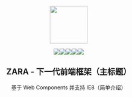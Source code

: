 <p align="center"><img width="100" src="https://user-gold-cdn.xitu.io...;h=400&f=png&s=3451"></p>
<p align="center"><img src="https://img.shields.io/circle...; alt="Build Status"><img src="https://img.shields.io/codeco...; alt="Coverage Status"><img src="https://img.shields.io/npm/dm...; alt="Downloads"><img src="https://img.shields.io/npm/v/...; alt="Version"><img src="https://img.shields.io/npm/l/...; alt="License"></p>
<h2 align="center">ZARA - 下一代前端框架（主标题）</h2><p align="center">基于 Web Components 并支持 IE8（简单介绍）</p>